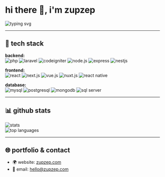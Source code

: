 # hi there 👋, i'm zupzep

<img src="https://readme-typing-svg.demolab.com?font=fira+code&weight=600&size=32&pause=1000&color=47a248&center=false&vcenter=true&width=435&lines=fullstack+developer" alt="typing svg" />

---

## 🧰 tech stack

**backend:**  
![php](https://img.shields.io/badge/php-777bb4?logo=php&logoColor=white)
![laravel](https://img.shields.io/badge/laravel-ff2d20?logo=laravel&logoColor=white)
![codeigniter](https://img.shields.io/badge/codeigniter-ef4223?logo=codeigniter&logoColor=white)
![node.js](https://img.shields.io/badge/node.js-339933?logo=node.js&logoColor=white)
![express](https://img.shields.io/badge/express-000000?logo=express&logoColor=white)
![nestjs](https://img.shields.io/badge/nestjs-e0234e?logo=nestjs&logoColor=white)

**frontend:**  
![react](https://img.shields.io/badge/react-61dafb?logo=react&logoColor=black)
![next.js](https://img.shields.io/badge/next.js-000000?logo=next.js&logoColor=white)
![vue.js](https://img.shields.io/badge/vue.js-4fc08d?logo=vue.js&logoColor=white)
![nuxt.js](https://img.shields.io/badge/nuxt.js-00dc82?logo=nuxt.js&logoColor=white)
![react native](https://img.shields.io/badge/react%20native-61dafb?logo=react&logoColor=black)

**database:**  
![mysql](https://img.shields.io/badge/mysql-4479a1?logo=mysql&logoColor=white)
![postgresql](https://img.shields.io/badge/postgresql-4169e1?logo=postgresql&logoColor=white)
![mongodb](https://img.shields.io/badge/mongodb-47a248?logo=mongodb&logoColor=white)
![sql server](https://img.shields.io/badge/sql%20server-cc2927?logo=microsoftsqlserver&logoColor=white)

---

## 📊 github stats

![stats](https://github-readme-stats.vercel.app/api?username=zupzep&show_icons=true&theme=tokyonight)  
![top languages](https://github-readme-stats.vercel.app/api/top-langs/?username=zupzep&layout=compact&theme=tokyonight)

---

## 🌐 portfolio & contact

- 🌍 website: [zupzep.com](https://zupzep.com)  
- 📧 email: hello@zupzep.com
